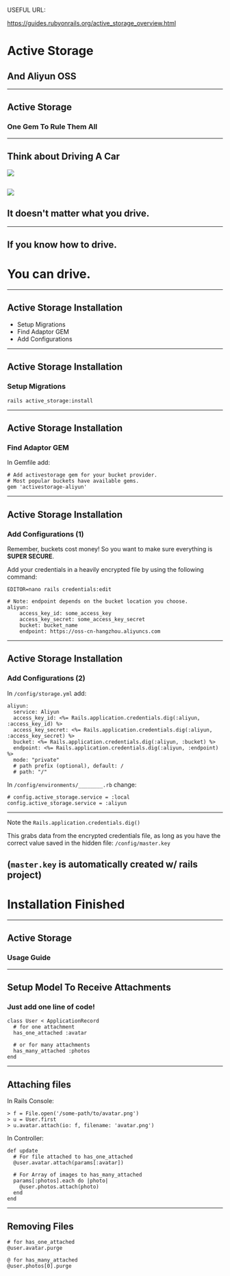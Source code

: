 USEFUL URL:

https://guides.rubyonrails.org/active_storage_overview.html

# Active Storage
## And Aliyun OSS
---
## Active Storage
### One Gem To Rule Them All
---
## Think about Driving A Car
![](http://img0.imgtn.bdimg.com/it/u=1888338670,2580492580&fm=214&gp=0.jpg)<!-- .element class="img-left" -->

![](http://img1.imgtn.bdimg.com/it/u=589362298,513569457&fm=26&gp=0.jpg)<!-- .element class="img-right" -->
---
## It doesn't matter what you drive.
---
## If you know how to drive.
# You can drive.
---
## Active Storage Installation

- Setup Migrations
- Find Adaptor GEM
- Add Configurations
---
## Active Storage Installation
### Setup Migrations

```
rails active_storage:install
```
---
## Active Storage Installation
### Find Adaptor GEM

In Gemfile add:

```
# Add activestorage gem for your bucket provider.
# Most popular buckets have available gems.
gem 'activestorage-aliyun'
```
---
## Active Storage Installation
### Add Configurations (1)

Remember, buckets cost money!
So you want to make sure everything is **SUPER SECURE**.

Add your credentials in a heavily encrypted file by using the following command:

`EDITOR=nano rails credentials:edit`

```
# Note: endpoint depends on the bucket location you choose.
aliyun:
    access_key_id: some_access_key
    access_key_secret: some_access_key_secret
    bucket: bucket_name
    endpoint: https://oss-cn-hangzhou.aliyuncs.com
```
---
## Active Storage Installation
### Add Configurations (2)

In `/config/storage.yml` add:

```
aliyun:
  service: Aliyun
  access_key_id: <%= Rails.application.credentials.dig(:aliyun, :access_key_id) %>
  access_key_secret: <%= Rails.application.credentials.dig(:aliyun, :access_key_secret) %>
  bucket: <%= Rails.application.credentials.dig(:aliyun, :bucket) %>
  endpoint: <%= Rails.application.credentials.dig(:aliyun, :endpoint) %>
  mode: "private"
  # path prefix (optional), default: /
  # path: "/"

```
In `/config/environments/________.rb` change:
```
# config.active_storage.service = :local
config.active_storage.service = :aliyun
```

---
Note the `Rails.application.credentials.dig()`

This grabs data from the encrypted credentials file, as long as you have the correct value saved in the hidden file: `/config/master.key`

(`master.key` is automatically created w/ rails project)
---
# Installation Finished
---
## Active Storage
### Usage Guide
---
## Setup Model To Receive Attachments
### Just add one line of code!
```
class User < ApplicationRecord
  # for one attachment
  has_one_attached :avatar

  # or for many attachments
  has_many_attached :photos
end
```
---
## Attaching files
In Rails Console:
```
> f = File.open('/some-path/to/avatar.png')
> u = User.first
> u.avatar.attach(io: f, filename: 'avatar.png')

```
In Controller:
```
def update
  # For file attached to has_one_attached
  @user.avatar.attach(params[:avatar])

  # For Array of images to has_many_attached
  params[:photos].each do |photo|
    @user.photos.attach(photo)
  end
end
```
---
## Removing Files

```
# for has_one_attached
@user.avatar.purge

@ for has_many_attached
@user.photos[0].purge
```
